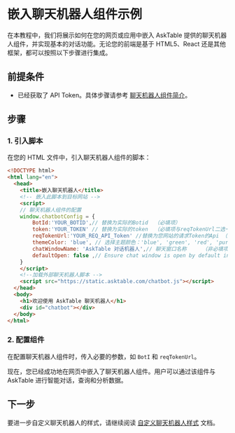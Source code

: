 # 嵌入聊天机器人组件示例

在本教程中，我们将展示如何在您的网页或应用中嵌入 AskTable 提供的聊天机器人组件，并实现基本的对话功能。无论您的前端是基于 HTML5、React 还是其他框架，都可以按照以下步骤进行集成。

## 前提条件

- 已经获取了 API Token。具体步骤请参考 [聊天机器人组件简介](./chatbot-widget-introduction.md)。

## 步骤

### 1. 引入脚本

在您的 HTML 文件中，引入聊天机器人组件的脚本：

```html
<!DOCTYPE html>
<html lang="en">
  <head>
    <title>嵌入聊天机器人</title>
    <!-- 嵌入此脚本到目标网站 -->
    <script>
    // 聊天机器人组件的配置
    window.chatbotConfig = {
        BotId:'YOUR_BOTID',// 替换为实际的Botid  （必填项）
        token:'YOUR_TOKEN' // 替换为实际的token  （必填项与reqTokenUrl二选一）
        reqTokenUrl:'YOUR_REQ_API_Token' //替换为您网站的请求Token的Api （必填项与token二选一）
        themeColor: 'blue', // 选择主题颜色：'blue', 'green', 'red', 'purple', 'orange', 'black', 'white', 'gray', 'yellow' （非必填项）
        chatWindowName: 'AskTable 对话机器人',// 聊天窗口名称     （非必填项）
        defaultOpen: false ,// Ensure chat window is open by default in this context  （非必填项）
    }
    </script>
    <!--加载外部聊天机器人脚本 -->
    <script src="https://static.asktable.com/chatbot.js"></script>
  </head>
  <body>
    <h1>欢迎使用 AskTable 聊天机器人</h1>
    <div id="chatbot"></div>
  </body>
</html>
```

### 2. 配置组件

在配置聊天机器人组件时，传入必要的参数，如 `BotI` 和 `reqTokenUrl`。



现在，您已经成功地在网页中嵌入了聊天机器人组件。用户可以通过该组件与 AskTable 进行智能对话，查询和分析数据。

## 下一步

要进一步自定义聊天机器人的样式，请继续阅读 [自定义聊天机器人样式](./customize-chatbot-style.md) 文档。
